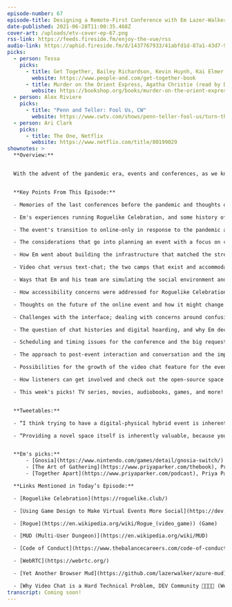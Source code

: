 ```yaml
---
episode-number: 67
episode-title: Designing a Remote-First Conference with Em Lazer-Walker
date-published: 2021-06-28T11:00:35.468Z
cover-art: /uploads/etv-cover-ep-67.png
rss-link: https://feeds.fireside.fm/enjoy-the-vue/rss
audio-link: https://aphid.fireside.fm/d/1437767933/41abfd1d-87a1-43d7-94d9-7fda3a5120e1/3c749fbe-dcae-4c36-8bc3-cd3eb58a91a9.mp3
picks:
  - person: Tessa
    picks:
      - title: Get Together, Bailey Richardson, Kevin Huynh, Kai Elmer Sotto
        website: https://www.people-and.com/get-together-book
      - title: Murder on the Orient Express, Agatha Christie (read by Dan Stevens)
        website: https://bookshop.org/books/murder-on-the-orient-express/9780062073495
  - person: Alex Riviere
    picks:
      - title: "Penn and Teller: Fool Us, CW"
        website: https://www.cwtv.com/shows/penn-teller-fool-us/turn-that-frown-upside-down/?play=324611eb-4f9d-45f1-9b94-b22b1e60933a
  - person: Ari Clark
    picks:
      - title: The One, Netflix
        website: https://www.netflix.com/title/80199029
shownotes: >
  **Overview:**


  With the advent of the pandemic era, events and conferences, as we knew them, that sustained tech and gaming communities in such a large way have all but disappeared. We have seen many organizations turn to online and virtual versions of the gatherings which have helped fill the gap to an extent, while also presenting a new array of challenges and shortcomings for organizers and attendees alike. Joining us on the show today is Em Lazer-Walker, Senior Cloud Advocate at Microsoft and one of the minds behind the amazing Roguelike Celebration. The event, which has consciously tried to avoid the usual connotations of a conference, hence the use of the term 'celebration', made the switch to a virtual experience in response to the new normal and we get to hear from Em about how they approached this tricky feat and the priorities which remained in sight for Em and the team. Ultimately, the goal was to create a fun world that people would get excited about, and we get to delve into the many practical layers of this mission. Em talks about accessibility, the chat platform, social cues, and a whole range of subtle features that might not immediately come to mind! We also discuss what the event might look like post-pandemic and how listeners can get involved and take some inspiration from the open-source nature of the platform. Tune in to hear all this and much more!


  **Key Points From This Episode:**

  - Memories of the last conferences before the pandemic and thoughts on virtual events. 

  - Em's experiences running Roguelike Celebration, and some history of the related games and community. 

  - The event's transition to online-only in response to the pandemic and how they weathered the storm. 

  - The considerations that go into planning an event with a focus on community and meaningful conversations. 

  - How Em went about building the infrastructure that matched the strengths of online games.

  - Video chat versus text-chat; the two camps that exist and accommodating both groups.

  - Ways that Em and his team are simulating the social environment and cues of in-person gatherings. 

  - How accessibility concerns were addressed for Roguelike Celebration; text, color, chat, and more! 

  - Thoughts on the future of the online event and how it might change and grow. 

  - Challenges with the interface; dealing with concerns around confusion and similarities to other platforms.

  - The question of chat histories and digital hoarding, and why Em decided against newer chat trends.  

  - Scheduling and timing issues for the conference and the big request for more free time from attendees.

  - The approach to post-event interaction and conversation and the impromptu way things played out.  

  - Possibilities for the growth of the video chat feature for the event in the future.

  - How listeners can get involved and check out the open-source space.

  - This week's picks! TV series, movies, audiobooks, games, and more!


  **Tweetables:**

  - “I think trying to have a digital-physical hybrid event is inherently a flawed strategy. I don't think it is possible to do it in a way that the people who are attending one of the two events don't feel like they are getting the sub-par experience.” — @lazerwalker [0:26:22]

  - “Providing a novel space itself is inherently valuable, because you are giving people the chance to escape and this feels like something new in a way that a physical event space feels like something new.” — @lazerwalker [0:27:31]


  **Em's picks:**
      - [Gnosia](https://www.nintendo.com/games/detail/gnosia-switch/) (Nintendo Switch)
      - [The Art of Gathering](https://www.priyaparker.com/thebook), Priya Parker
      - [Together Apart](https://www.priyaparker.com/podcast), Priya Parker (podcast)

  **Links Mentioned in Today’s Episode:**

  - [Roguelike Celebration](https://roguelike.club/)

  - [Using Game Design to Make Virtual Events More Social](https://dev.to/lazerwalker/using-game-design-to-make-virtual-events-more-social-24o), Em Lazer-Walker

  - [Rogue](https://en.wikipedia.org/wiki/Rogue_(video_game)) (Game)

  - [MUD (Multi-User Dungeon)](https://en.wikipedia.org/wiki/MUD)

  - [Code of Conduct](https://www.thebalancecareers.com/code-of-conduct-1918088)

  - [WebRTC](https://webrtc.org/)

  - [Yet Another Browser Mud](https://github.com/lazerwalker/azure-mud) (Em’s OSS space)

  - [Why Video Chat is a Hard Technical Problem, DEV Community 👩‍💻👨‍💻 (WebRTC article)](https://dev.to/lazerwalker/why-video-chat-is-a-hard-technical-problem-43gj)
transcript: Coming soon!
---
```

